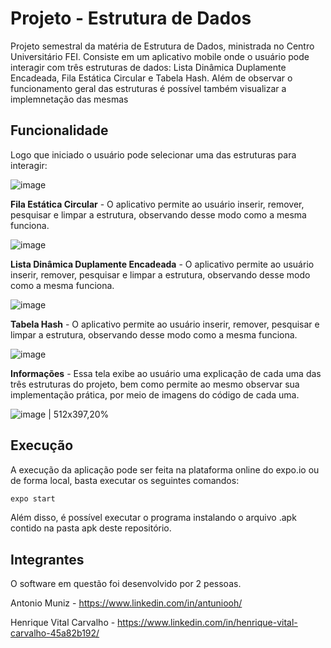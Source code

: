 # Projeto - Estrutura de Dados

Projeto semestral da matéria de Estrutura de Dados, ministrada no Centro Universitário FEI. Consiste em um aplicativo mobile onde o usuário pode interagir com três estruturas de dados: Lista Dinâmica Duplamente Encadeada, Fila Estática Circular e Tabela Hash. Além de observar o funcionamento geral das estruturas é possível também visualizar a implemnetação das mesmas

## Funcionalidade

Logo que iniciado o usuário pode selecionar uma das estruturas para interagir:

![image](images/home.jpeg)

**Fila Estática Circular** - O aplicativo permite ao usuário inserir, remover, pesquisar e limpar a estrutura, observando desse modo como a mesma funciona.

![image](images/fec.jpeg)

**Lista Dinâmica Duplamente Encadeada** - O aplicativo permite ao usuário inserir, remover, pesquisar e limpar a estrutura, observando desse modo como a mesma funciona.

![image](images/ldde.jpeg)

**Tabela Hash** - O aplicativo permite ao usuário inserir, remover, pesquisar e limpar a estrutura, observando desse modo como a mesma funciona.

![image](images/hash.jpeg)

**Informações** - Essa tela exibe ao usuário uma explicação de cada uma das três estruturas do projeto, bem como permite ao mesmo observar sua implementação prática, por meio de imagens do código de cada uma.

![image | 512x397,20%](images/info.jpeg)

## Execução

A execução da aplicação pode ser feita na plataforma online do expo.io ou de forma local, basta  executar os seguintes comandos:

```bash
expo start
```

Além disso, é possível executar o programa instalando o arquivo .apk contido na pasta apk deste repositório.

## Integrantes

O software em questão foi desenvolvido por 2 pessoas.

Antonio Muniz - https://www.linkedin.com/in/antuniooh/

Henrique Vital Carvalho - https://www.linkedin.com/in/henrique-vital-carvalho-45a82b192/